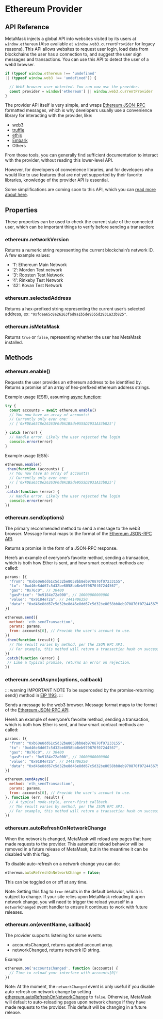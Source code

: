 # Ethereum Provider

## API Reference
MetaMask injects a global API into websites visited by its users at `window.ethereum` (Also available at` window.web3.currentProvider` for legacy reasons). This API allows websites to request user login, load data from blockchains the user has a connection to, and suggest the user sign messages and transactions. You can use this API to detect the user of a web3 browser.

``` javascript
if (typeof window.ethereum !== 'undefined'
|| (typeof window.web3 !== 'undefined')) {

  // Web3 browser user detected. You can now use the provider.
  const provider = window['ethereum'] || window.web3.currentProvider
}
```

The provider API itself is very simple, and wraps [Ethereum JSON-RPC](/guide/json-rpc-api.html) formatted messages, which is why developers usually use a convenience library for interacting with the provider, like:
* [web3](https://www.npmjs.com/package/web3) 
* [truffle](https://www.trufflesuite.com/) 
* [ethjs](https://www.npmjs.com/package/ethjs)
* [Embark](https://embark.status.im/)
*  Others 

From those tools, you can generally find sufficient documentation to interact with the provider, without reading this lower-level API.

However, for developers of convenience libraries, and for developers who would like to use features that are not yet supported by their favorite libraries, knowledge of the provider API is essential.

Some simplifications are coming soon to this API, which you can [read more about here](https://github.com/ethereum/EIPs/blob/master/EIPS/eip-1193.md).

## Properties
These properties can be used to check the current state of the connected user, which can be important things to verify before sending a transaction:

### ethereum.networkVersion 
Returns a numeric string representing the current blockchain’s network ID. A few example values:

* ‘1’: Ethereum Main Network 
* ‘2’: Morden Test network 
* ‘3’: Ropsten Test Network 
* ‘4’: Rinkeby Test Network 
* ‘42’: Kovan Test Network

### ethereum.selectedAddress 
Returns a hex-prefixed string representing the current user’s selected address, ex: `"0xfdea65c8e26263f6d9a1b5de9555d2931a33b825"`.

### ethereum.isMetaMask
Returns `true` or `false`, representing whether the user has MetaMask installed.

## Methods

### ethereum.enable() 
Requests the user provides an ethereum address to be identified by. Returns a promise of an array of hex-prefixed ethereum address strings.

Example usage (ES6), assuming [async function](https://developer.mozilla.org/en-US/docs/Web/JavaScript/Reference/Statements/async_function):
``` javascript
try {
  const accounts = await ethereum.enable()
  // You now have an array of accounts!
  // Currently only ever one:
  // ['0xFDEa65C8e26263F6d9A1B5de9555D2931A33b825']

} catch (error) {
  // Handle error. Likely the user rejected the login
  console.error(error)
}
```
Example usage (ES5):
``` javascript
ethereum.enable()
.then(function (accounts) {
  // You now have an array of accounts!
  // Currently only ever one:
  // ['0xFDEa65C8e26263F6d9A1B5de9555D2931A33b825']
})
.catch(function (error) {
  // Handle error. Likely the user rejected the login
  console.error(error)
})
```

### ethereum.send(options)
The primary recommended method to send a message to the web3 browser. Message format maps to the format of the [Ethereum JSON-RPC API](https://github.com/ethereum/wiki/wiki/JSON-RPC#json-rpc-methods).

Returns a promise in the form of a JSON-RPC response.

Here’s an example of everyone’s favorite method, sending a transaction, which is both how Ether is sent, and how smart contract methods are called:

``` javascript
params: [{
  "from": "0xb60e8dd61c5d32be8058bb8eb970870f07233155",
  "to": "0xd46e8dd67c5d32be8058bb8eb970870f07244567",
  "gas": "0x76c0", // 30400
  "gasPrice": "0x9184e72a000", // 10000000000000
  "value": "0x9184e72a", // 2441406250
  "data": "0xd46e8dd67c5d32be8d46e8dd67c5d32be8058bb8eb970870f072445675058bb8eb970870f072445675"
}]

ethereum.send({
  method: 'eth_sendTransaction',
  params: params,
  from: accounts[0], // Provide the user's account to use.
})
.then(function (result) {
  // The result varies by method, per the JSON RPC API.
  // For example, this method will return a transaction hash on success.
})
.catch(function (error) {
 // Like a typical promise, returns an error on rejection.
})
```

### ethereum.sendAsync(options, callback)

::: warning IMPORTANT NOTE
To be superceded by the promise-returning send() method in [EIP 1193](https://github.com/ethereum/EIPs/blob/master/EIPS/eip-1193.md).
:::

Sends a message to the web3 browser. Message format maps to the format of the [Ethereum JSON-RPC API](https://github.com/ethereum/wiki/wiki/JSON-RPC#json-rpc-methods).

Here’s an example of everyone’s favorite method, sending a transaction, which is both how Ether is sent, and how smart contract methods are called:
``` javascript
params: [{
  "from": "0xb60e8dd61c5d32be8058bb8eb970870f07233155",
  "to": "0xd46e8dd67c5d32be8058bb8eb970870f07244567",
  "gas": "0x76c0", // 30400
  "gasPrice": "0x9184e72a000", // 10000000000000
  "value": "0x9184e72a", // 2441406250
  "data": "0xd46e8dd67c5d32be8d46e8dd67c5d32be8058bb8eb970870f072445675058bb8eb970870f072445675"
}]

ethereum.sendAsync({
  method: 'eth_sendTransaction',
  params: params,
  from: accounts[0], // Provide the user's account to use.
}, function (err, result) {
  // A typical node-style, error-first callback.
  // The result varies by method, per the JSON RPC API.
  // For example, this method will return a transaction hash on success.
})
```

### ethereum.autoRefreshOnNetworkChange
When the network is changed, MetaMask will reload any pages that have made requests to the provider. This automatic reload behavior will be removed in a future release of MetaMask, but in the meantime it can be disabled with this flag.

To disable auto-refresh on a network change you can do:
``` javascript
ethereum.autoRefreshOnNetworkChange = false;
```
This can be toggled on or off at any time.

Note: Setting this flag to `true` results in the default behavior, which is subject to change. If your site relies upon MetaMask reloading it upon network change, you will need to trigger the reload yourself in a `networkChanged` event handler to ensure it continues to work with future releases.

### ethereum.on(eventName, callback)
The provider supports listening for some events:

* accountsChanged, returns updated account array.
* networkChanged, returns network ID string.

Example
``` javascript
ethereum.on('accountsChanged', function (accounts) {
  // Time to reload your interface with accounts[0]!
})
```
Note: At the moment, the `networkChanged` event is only useful if you disable auto-refresh on network change by setting [ethereum.autoRefreshOnNetworkChange](/guide/ethereum-provider.html#ethereum-autorefreshonnetworkchange) to `false`. Otherwise, MetaMask will default to auto-reloading pages upon network change if they have made requests to the provider. This default will be changing in a future release.